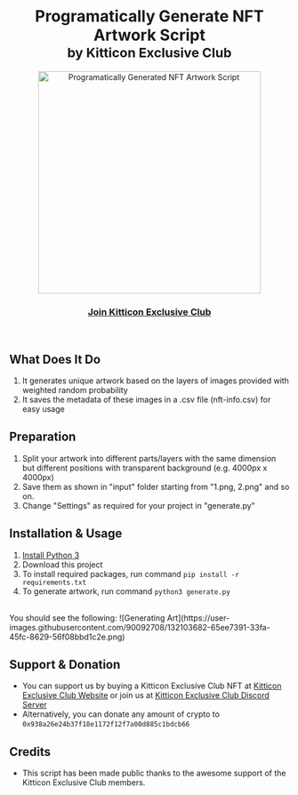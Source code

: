 <h1 align="center">Programatically Generate NFT Artwork Script<br/> <small>by Kitticon Exclusive Club</small></h1>

<div align="center">
  <a href="https://kitticon.com/exclusive-club">
    <img src="https://user-images.githubusercontent.com/90092708/132101584-622790ec-3d5a-44f9-b1bf-e15eb744b540.png" alt="Programatically Generated NFT Artwork Script" width="400">
  </a>
  <br>
  <h3>
    <a href="https://kitticon.com/exclusive-club">Join Kitticon Exclusive Club</a>
  </h3>
  <br>
</div>

## What Does It Do

1. It generates unique artwork based on the layers of images provided with weighted random probability
2. It saves the metadata of these images in a .csv file (nft-info.csv) for easy usage

## Preparation

1. Split your artwork into different parts/layers with the same dimension but different positions with transparent background (e.g. 4000px x 4000px)
2. Save them as shown in "input" folder starting from "1.png, 2.png" and so on.
3. Change "Settings" as required for your project in "generate.py"

## Installation & Usage

1. <a href="https://realpython.com/installing-python/">Install Python 3</a>
2. Download this project
3. To install required packages, run command `pip install -r requirements.txt`
4. To generate artwork, run command `python3 generate.py`<br />
<br />
You should see the following:
![Generating Art](https://user-images.githubusercontent.com/90092708/132103682-65ee7391-33fa-45fc-8629-56f08bbd1c2e.png)

## Support & Donation

- You can support us by buying a Kitticon Exclusive Club NFT at <a href="https://kitticon.com/exclusive-club">Kitticon Exclusive Club Website</a> or join us at <a href="https://bit.ly/kt-d1">Kitticon Exclusive Club Discord Server</a>
- Alternatively, you can donate any amount of crypto to `0x938a26e24b37f18e1172f12f7a00d885c1bdcb66`

## Credits

- This script has been made public thanks to the awesome support of the Kitticon Exclusive Club members.

